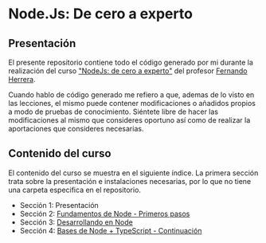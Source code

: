 # Node.Js: De cero a experto

## Presentación

El presente repositorio contiene todo el código generado por mi durante la realización del curso ["NodeJs: de cero a experto"](https://cursos.devtalles.com/courses/nodejs-de-cero-a-experto) del profesor [Fernando Herrera](https://fernando-herrera.com).

Cuando hablo de código generado me refiero a que, ademas de lo visto en las lecciones, el mismo puede contener modificaciones o añadidos propios a modo de pruebas de conocimiento. Siéntete libre de hacer las modificaciones al mismo que consideres oportuno así como de realizar la aportaciones que consideres necesarias.

## Contenido del curso

El contenido del curso se muestra en el siguiente índice. La primera sección trata sobre la presentación e instalaciones necesarias, por lo que no tiene una carpeta especifica en el repositorio.

- Sección 1: Presentación
- Sección 2: [Fundamentos de Node - Primeros pasos](01-fundamentos)
- Sección 3: [Desarrollando en Node](02-bases)
- Sección 4: [Bases de Node + TypeScript - Continuación](03-node+typescript)